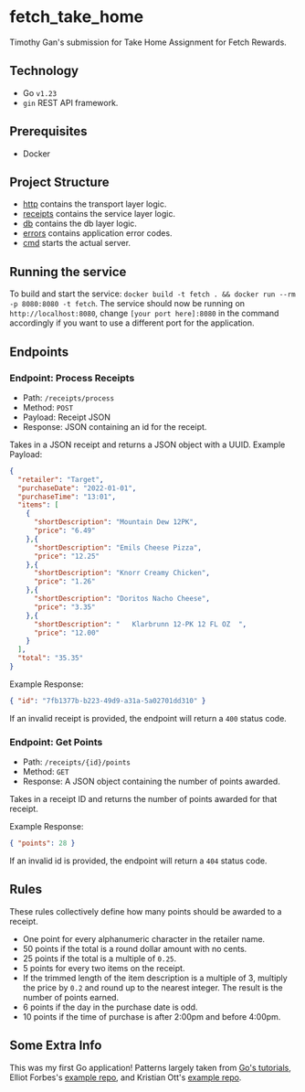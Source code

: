 # fetch_take_home
Timothy Gan's submission for Take Home Assignment for Fetch Rewards.

## Technology
* Go `v1.23`
* `gin` REST API framework.

## Prerequisites
* Docker

## Project Structure
* [http](https://github.com/timothygan/fetch_take_home/tree/main/internal/transport/http)
  contains the transport layer logic.
* [receipts](https://github.com/timothygan/fetch_take_home/tree/main/internal/receipts)
  contains the service layer logic.
* [db](https://github.com/timothygan/fetch_take_home/tree/main/internal/db)
  contains the db layer logic.
* [errors](https://github.com/timothygan/fetch_take_home/tree/main/errors)
  contains application error codes.
* [cmd](https://github.com/timothygan/fetch_take_home/blob/main/cmd/server/main.go)
  starts the actual server.

## Running the service
To build and start the service:
```docker build -t fetch . && docker run --rm -p 8080:8080 -t fetch```.
The service should now be running on `http://localhost:8080`, change `[your port here]:8080`
in the command accordingly if you want to use a different port for the application.

## Endpoints
### Endpoint: Process Receipts

* Path: `/receipts/process`
* Method: `POST`
* Payload: Receipt JSON
* Response: JSON containing an id for the receipt.

Takes in a JSON receipt and returns a JSON object with a UUID.
Example Payload:
```json
{
  "retailer": "Target",
  "purchaseDate": "2022-01-01",
  "purchaseTime": "13:01",
  "items": [
    {
      "shortDescription": "Mountain Dew 12PK",
      "price": "6.49"
    },{
      "shortDescription": "Emils Cheese Pizza",
      "price": "12.25"
    },{
      "shortDescription": "Knorr Creamy Chicken",
      "price": "1.26"
    },{
      "shortDescription": "Doritos Nacho Cheese",
      "price": "3.35"
    },{
      "shortDescription": "   Klarbrunn 12-PK 12 FL OZ  ",
      "price": "12.00"
    }
  ],
  "total": "35.35"
}
```
Example Response:
```json
{ "id": "7fb1377b-b223-49d9-a31a-5a02701dd310" }
```
If an invalid receipt is provided, the endpoint will return a `400` status code. 

### Endpoint: Get Points

* Path: `/receipts/{id}/points`
* Method: `GET`
* Response: A JSON object containing the number of points awarded.

Takes in a receipt ID and returns the number of points awarded for that receipt.

Example Response:
```json
{ "points": 28 }
```
If an invalid id is provided, the endpoint will return a `404` status code.

## Rules

These rules collectively define how many points should be awarded to a receipt.

* One point for every alphanumeric character in the retailer name.
* 50 points if the total is a round dollar amount with no cents.
* 25 points if the total is a multiple of `0.25`.
* 5 points for every two items on the receipt.
* If the trimmed length of the item description is a multiple of 3, multiply the price by `0.2` and round up to the nearest integer. The result is the number of points earned.
* 6 points if the day in the purchase date is odd.
* 10 points if the time of purchase is after 2:00pm and before 4:00pm.

## Some Extra Info
This was my first Go application! Patterns largely taken from [Go's tutorials](https://go.dev/),
Elliot Forbes's [example repo](https://github.com/TutorialEdge/go-rest-api-course), and Kristian Ott's
[example repo](https://github.com/kott/go-service-example/tree/main).